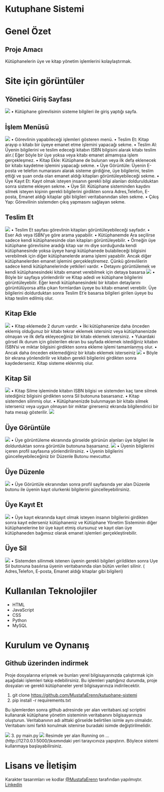 # Kutuphane Sistemi 
# Genel Özet
## Proje Amacı
Kütüphanelerin üye ve kitap yönetim işlemlerini kolaylaştırmak.



# Site için görüntüler
## Yönetici Giriş Sayfası
<img src="images/game1.png" >
•	Kütüphane görevlisinin sisteme bilgileri ile giriş yaptığı sayfa.

## İşlem Menüsü
<img src="images/game1.png" >
•	Görevlinin yapabileceği işlemleri gösteren menü.
•	Teslim Et: Kitap arayıp o kitabı bir üyeye emanet etme işlemini yapacağı sekme.
•	Teslim Al: Üyenin bilgilerini ve teslim edeceği kitabın ISBN bilgisini alarak kitabı teslim alır.( Eğer böyle bir üye yoksa veya kitabı emanet almamışsa işlem gerçekleşmez.
•	Kitap Ekle: Kütüphane de bulunan veya ilk defa eklenecek bir kitabı kaydetme işlemini yapacağı sekme. 
•	Üye Görüntüle: Üyenin E-posta ve telefon numarasını alarak sisteme girdiğine, üye bilgilerini, teslim ettiği ve şuan onda olan emanet aldığı kitapları görüntüleyebileceği sekme.
•	Üye Kayıt Et: Kayıt olmak isteyen insanın gerekli bilgi alanları doldurulduktan sonra sisteme ekleyen sekme.
•	Üye Sil: Kütüphane sisteminden kaydını silmek isteyen kişinin gerekli bilgilerini girdikten sonra Adres,Telefon, E-posta, Emanet aldığı kitaplar gibi bilgileri veritabanından silen sekme.
•	Çıkış Yap: Görevilinin sistemden çıkış yapmasını sağlayan sekme.


## Teslim Et
<img src="images/game1.png" >
•	Teslim Et sayfası görevlinin kitapları görüntüleyebileceği sayfadır. 
•	Eser Adı veya ISBN’ye göre arama yapabilir.
•	Kütüphanemde Ara seçilirse sadece kendi kütüphanesinde olan kitapları görüntüleyebilir.
•	Örneğin üye kütüphane görevlisine aradığı kitap var mı diye sorduğunda kendi kütüphanesinde yoksa üyeye hangi kütüphanede bulabileceği bilgisini verebilmek için diğer kütüphanelerde arama işlemi yapabilir. 
  Ancak diğer kütüphanelerden emanet işlemini gerçekleştiremez. Çünkü görevlilerin sadece kendi kütüphanelerinde yetkileri vardır.
•	Detayını görüntülemek ve kendi kütüphanesindeki kitabı emanet verebilmek için detaya basarsa 
<img src="images/game1.png" >
•	Böyle bir sayfaya yönlendirilir ve Kitap adedi ve kütüphane bilgilerini görüntüleyebilir. Eğer kendi kütüphanesindeki bir kitabın detaylarını görüntülüyorsa altta çıkan formlardan üyeye  bu kitabı emanet verebilir.
  Üye bilgilerini doldurduktan sonra Teslim Et’e basarsa bilgileri girilen üyeye bu kitap teslim edilmiş olur.

## Kitap Ekle
<img src="images/game1.png" >
•	Kitap eklemede 2 durum vardır.
•	İlki kütüphanenize daha önceden eklemiş olduğunuz bir kitabı tekrar eklemek istersiniz veya kütüphanenizde olmayan ve ilk defa ekleyeceğiniz bir kitabı eklemek istersiniz.
•	Yukardaki görsel ilk durum için gösterilen ekran bu sayfada eklemek istediğiniz kitabın ISBN’si ve miktar bilgisini girdikten sonra ekleme işlemi tamamlanmış olur.
•	Ancak daha önceden eklemediğiniz bir kitabı eklemek isterseiniz

<img src="images/game1.png" >
•	Böyle bir ekrana yönlendirilir ve kitabın gerekli bilgilerini girdikten sonra kaydederseniz. Kitap sisteme eklenmiş olur. 


## Kitap Sil
<img src="images/game1.png" >
•	Kitap Silme işleminde kitabın ISBN bilgisi ve sistemden kaç tane silmek istediğiniz bilgisini girdikten sonra Sil butonuna basarsanız.
•	Kitap sistemden silinmiş olur.
•	Kütüphanenizde bulunmayan bir kitabı silmek isterseniz veya uygun olmayan bir miktar girerseniz ekranda bilgilendirici bir hata mesajı gösterilir.

<img src="images/game1.png" >

## Üye Görüntüle
<img src="images/game1.png" >
•	Üye görüntüleme ekranında görselde görünün alanları üye bilgileri ile doldurduktan sonra görüntüle butonuna basarsanız.

<img src="images/game1.png" >
•	Üyenin bilgilerini içeren profil sayfasına yönlendirilirsiniz.
•	Üyenin bilgilerini güncelleyebileceğiniz bir Düzenle Butonu mevcuttur.


## Üye Düzenle
<img src="images/game1.png" >
•	Üye Görüntüle ekranından sonra profil sayfasında yer alan Düzenle butonu ile üyenin kayıt olurkenki bilgilerini güncelleyebilirsiniz.

## Üye Kayıt Et
<img src="images/game1.png" >
•	Üye kayıt ekranında kayıt olmak isteyen insanın bilgilerini girdikten sonra kayıt ederseniz kütüphaneniz 
ve Kütüphane Yönetim Sisteminin diğer kütüphanelerine bir üye kayıt etmiş olursunuz ve kayıt olan üye kütüphaneden bağımsız olarak emanet işlemleri gerçekleştirebilir.

## Üye Sil
<img src="images/game1.png" >
•	Sistemden silinmek istenen üyenin gerekli bilgileri girildikten sonra Uye Sil butonuna basılırsa üyenin veritabanında olan bütün verileri silinir.
( Adres,Telefon, E-posta, Emanet aldığı kitaplar gibi bilgileri)

# Kullanılan Teknolojiler
- HTML
- JavaScript
- CSS
- Python
- MySQL

# Kurulum ve Oynanış
## Github üzerinden indirmek
Proje dosyalarına erişmek ve bunları yerel bilgisayarınızda çalıştırmak için aşağıdaki işlemleri takip edebilirsiniz. 
Bu işlemleri yaptığınız durumda, proje dosyaları ve gerekli kütüphaneler yerel bilgisayarınıza indirilecektir.
1.	git clone https://github.com/MustafaErenn/kutuphane-sistemi
2.	pip install -r requirements.txt

Bu işlemlerden sonra github adresinde yer alan veritabani.sql scriptini kullanarak kütüphane yönetim sisteminin veritabanını bilgisayarınıza oluşturun.
Veritabanının adı alttaki görselde belirtilen isimle aynı olmalıdır. Veritabanı ismi farklı konulmak istenirse buradaki isimde değiştirilmelidir.

<img src="images/kurulum1.png">
3.	py main.py 


<img src="images/kurulum1.png">
Resimde yer alan Running on …(http://127.0.0.1:5000/)kısmındaki yeri tarayıcınıza yapıştırın. Böylece sistemi kullanmaya başlayabilirsiniz.


# Lisans ve İletişim
Karakter tasarımları ve kodlar  [@MustafaErenn](https://github.com/MustafaErenn) tarafından yapılmıştır. 
[Linkedin](https://www.linkedin.com/in/mustafa-eren-9214661b3/)
